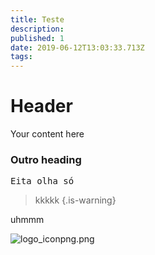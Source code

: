 ```yaml
---
title: Teste 
description: 
published: 1
date: 2019-06-12T13:03:33.713Z
tags: 
---
```


# Header

Your content here

### Outro heading

<kbd>Eita olha só</kbd>

> kkkkk
{.is-warning}


uhmmm

![logo_iconpng.png](/logo_iconpng.png)